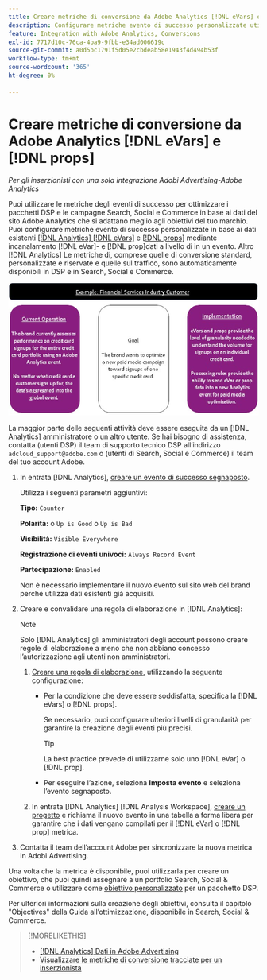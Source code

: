 ```yaml
---
title: Creare metriche di conversione da Adobe Analytics [!DNL eVars] e prop
description: Configurare metriche evento di successo personalizzate utilizzando [!DNL eVar]- e [!DNL prop]dati a livello di.
feature: Integration with Adobe Analytics, Conversions
exl-id: 7717d10c-76ca-4ba9-9fbb-e34ad006619c
source-git-commit: a0d5bc1791f5d05e2cbdeab58e1943f4d494b53f
workflow-type: tm+mt
source-wordcount: '365'
ht-degree: 0%

---
```


# Creare metriche di conversione da Adobe Analytics [!DNL eVars] e [!DNL props]

*Per gli inserzionisti con una sola integrazione Adobi Advertising-Adobe Analytics*

Puoi utilizzare le metriche degli eventi di successo per ottimizzare i pacchetti DSP e le campagne Search, Social e Commerce in base ai dati del sito Adobe Analytics che si adattano meglio agli obiettivi del tuo marchio. Puoi configurare metriche evento di successo personalizzate in base ai dati esistenti [[!DNL Analytics] [!DNL eVars]](https://experienceleague.adobe.com/docs/analytics/components/dimensions/evar.html) e [[!DNL props]](https://experienceleague.adobe.com/docs/analytics/components/dimensions/prop.html) mediante incanalamento [!DNL eVar]- e [!DNL prop]dati a livello di in un evento. Altro [!DNL Analytics] Le metriche di, comprese quelle di conversione standard, personalizzate e riservate e quelle sul traffico, sono automaticamente disponibili in DSP e in Search, Social e Commerce.

![Esempio di utilizzo](/help/integrations/assets/a4adc-conversion-evar-example.jpg "Esempio di utilizzo")

La maggior parte delle seguenti attività deve essere eseguita da un [!DNL Analytics] amministratore o un altro utente. Se hai bisogno di assistenza, contatta (utenti DSP) il team di supporto tecnico DSP all’indirizzo `adcloud_support@adobe.com` o (utenti di Search, Social e Commerce) il team del tuo account Adobe.

1. In entrata [!DNL Analytics], [creare un evento di successo segnaposto](https://experienceleague.adobe.com/docs/analytics/admin/admin-tools/manage-report-suites/edit-report-suite/conversion-variables/success-events/success-event.html?lang=en).

   Utilizza i seguenti parametri aggiuntivi:

   **Tipo:** `Counter`

   **Polarità:**  o `Up is Good` o `Up is Bad`

   **Visibilità:** `Visible Everywhere`

   **Registrazione di eventi univoci:** `Always Record Event`

   **Partecipazione:** `Enabled`

   Non è necessario implementare il nuovo evento sul sito web del brand perché utilizza dati esistenti già acquisiti.

1. Creare e convalidare una regola di elaborazione in [!DNL Analytics]:

   >[!NOTE]
   >
   >Solo [!DNL Analytics] gli amministratori degli account possono creare regole di elaborazione a meno che non abbiano concesso l’autorizzazione agli utenti non amministratori.

   1. [Creare una regola di elaborazione](https://experienceleague.adobe.com/docs/analytics/admin/admin-tools/manage-report-suites/edit-report-suite/report-suite-general/c-processing-rules/c-processing-rules-configuration/t-processing-rules.html?lang=en), utilizzando la seguente configurazione:

      * Per la condizione che deve essere soddisfatta, specifica la [!DNL eVars] o [!DNL props].

        Se necessario, puoi configurare ulteriori livelli di granularità per garantire la creazione degli eventi più precisi.

        >[!TIP]
        >
        >La best practice prevede di utilizzarne solo uno [!DNL eVar] o [!DNL prop].

      * Per eseguire l’azione, seleziona **Imposta evento** e seleziona l’evento segnaposto.

   1. In entrata [!DNL Analytics] [!DNL Analysis Workspace], [creare un progetto](https://experienceleague.adobe.com/docs/analytics/analyze/analysis-workspace/home.html) e richiama il nuovo evento in una tabella a forma libera per garantire che i dati vengano compilati per il [!DNL eVar] o [!DNL prop] metrica.

1. Contatta il team dell’account Adobe per sincronizzare la nuova metrica in Adobi Advertising.

Una volta che la metrica è disponibile, puoi utilizzarla per creare un obiettivo, che puoi quindi assegnare a un portfolio Search, Social &amp; Commerce o utilizzare come [obiettivo personalizzato](/help/dsp/optimization/custom-goal.md) per un pacchetto DSP.

Per ulteriori informazioni sulla creazione degli obiettivi, consulta il capitolo &quot;Objectives&quot; della Guida all’ottimizzazione, disponibile in Search, Social &amp; Commerce.

>[!MORELIKETHIS]
>
>* [[!DNL Analytics] Dati in Adobe Advertising](/help/integrations/analytics/analytics-data-in-advertising.md)
>* [Visualizzare le metriche di conversione tracciate per un inserzionista](/help/search-social-commerce/admin/conversion-metrics/conversion-metric-view-tracked.md)

